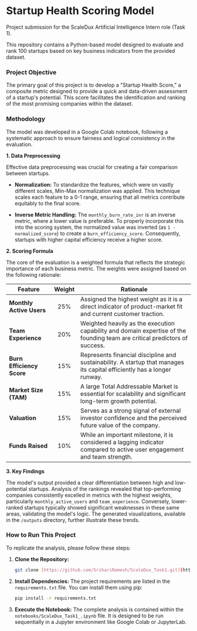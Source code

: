 # Startup Health Scoring Model

Project submission for the ScaleDux Artificial Intelligence Intern role (Task 1).

This repository contains a Python-based model designed to evaluate and rank 100 startups based on key business indicators from the provided dataset.

### Project Objective

The primary goal of this project is to develop a "Startup Health Score," a composite metric designed to provide a quick and data-driven assessment of a startup's potential. This score facilitates the identification and ranking of the most promising companies within the dataset.

### Methodology

The model was developed in a Google Colab notebook, following a systematic approach to ensure fairness and logical consistency in the evaluation.

**1. Data Preprocessing**

Effective data preprocessing was crucial for creating a fair comparison between startups.

* **Normalization:** To standardize the features, which were on vastly different scales, Min-Max normalization was applied. This technique scales each feature to a 0-1 range, ensuring that all metrics contribute equitably to the final score.

* **Inverse Metric Handling:** The `monthly_burn_rate_inr` is an inverse metric, where a lower value is preferable. To properly incorporate this into the scoring system, the normalized value was inverted (as `1 - normalized_score`) to create a `burn_efficiency_score`. Consequently, startups with higher capital efficiency receive a higher score.

**2. Scoring Formula**

The core of the evaluation is a weighted formula that reflects the strategic importance of each business metric. The weights were assigned based on the following rationale:

| Feature                   | Weight | Rationale                                                                                                                   |
| ------------------------- | :----: | --------------------------------------------------------------------------------------------------------------------------- |
| **Monthly Active Users** |  25%   | Assigned the highest weight as it is a direct indicator of product-market fit and current customer traction.                  |
| **Team Experience** |  20%   | Weighted heavily as the execution capability and domain expertise of the founding team are critical predictors of success.    |
| **Burn Efficiency Score** |  15%   | Represents financial discipline and sustainability. A startup that manages its capital efficiently has a longer runway.      |
| **Market Size (TAM)** |  15%   | A large Total Addressable Market is essential for scalability and significant long-term growth potential.                     |
| **Valuation** |  15%   | Serves as a strong signal of external investor confidence and the perceived future value of the company.                       |
| **Funds Raised** |  10%   | While an important milestone, it is considered a lagging indicator compared to active user engagement and team strength.      |

**3. Key Findings**

The model's output provided a clear differentiation between high and low-potential startups. Analysis of the rankings revealed that top-performing companies consistently excelled in metrics with the highest weights, particularly `monthly_active_users` and `team_experience`. Conversely, lower-ranked startups typically showed significant weaknesses in these same areas, validating the model's logic. The generated visualizations, available in the `/outputs` directory, further illustrate these trends.

### How to Run This Project

To replicate the analysis, please follow these steps:

1.  **Clone the Repository:**
    ```bash
    git clone [https://github.com/SrihariRamesh/ScaleDux_Task1.git](https://github.com/SrihariRamesh/ScaleDux_Task1.git)
    ```

2.  **Install Dependencies:** The project requirements are listed in the `requirements.txt` file. You can install them using pip:
    ```bash
    pip install -r requirements.txt
    ```

3.  **Execute the Notebook:** The complete analysis is contained within the `notebooks/ScaleDux_Task1_.ipynb` file. It is designed to be run sequentially in a Jupyter environment like Google Colab or JupyterLab.
